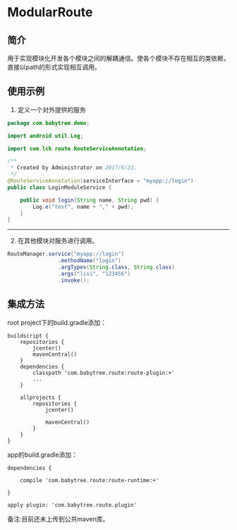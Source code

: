 # ModularRoute
## 简介
用于实现模块化开发各个模块之间的解耦通信。使各个模块不存在相互的类依赖，直接以path的形式实现相互调用。
## 使用示例
1. 定义一个对外提供的服务
```java
package com.babytree.demo;

import android.util.Log;

import com.lch.route.RouteServiceAnnotation;

/**
 * Created by Administrator on 2017/6/23.
 */
@RouteServiceAnnotation(serviceInterface = "myapp://login")
public class LoginModuleService {

    public void login(String name, String pwd) {
        Log.e("test", name + "," + pwd);
    }
}

```
---
2. 在其他模块对服务进行调用。
```java
RouteManager.service("myapp://login")
                .methodName("login")
                .argTypes(String.class, String.class)
                .args("lisi", "123456")
                .invoke();
```

## 集成方法
root project下的build.gradle添加：
```
buildscript {
    repositories {
        jcenter()
        mavenCentral() 
    }
    dependencies {
        classpath 'com.babytree.route:route-plugin:+'
        ...
    }

    allprojects {
        repositories {
            jcenter()

            mavenCentral()
        }
    }
}
```
app的build.gradle添加：
```
dependencies {
   
    compile 'com.babytree.route:route-runtime:+'
   
}

apply plugin: 'com.babytree.route.plugin'
```

备注:目前还未上传到公共maven库。